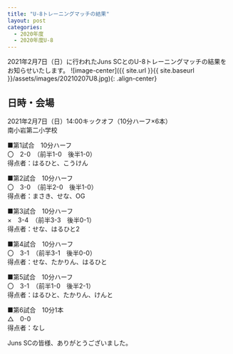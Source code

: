 ```yaml
---
title: "U-8トレーニングマッチの結果"
layout: post
categories:
  - 2020年度
  - 2020年度U-8
---
```


2021年2月7日（日）に行われたJuns SCとのU-8トレーニングマッチの結果をお知らせいたします。
![image-center]({{ site.url }}{{ site.baseurl }}/assets/images/20210207U8.jpg){: .align-center}

## 日時・会場

2021年2月7日（日）14:00キックオフ（10分ハーフ×6本）<br>
南小岩第二小学校

■第1試合　10分ハーフ<br>
〇　2-0　（前半1-0　後半1-0）<br>
得点者：はるひと、こうけん

■第2試合　10分ハーフ<br>
〇　3-0　（前半2-0　後半1-0）<br>
得点者：まさき、せな、OG

■第3試合　10分ハーフ<br>
×　3-4　（前半3-3　後半0-1）<br>
得点者：せな、はるひと2

■第4試合　10分ハーフ<br>
〇　3-1　（前半3-1　後半0-0）<br>
得点者：せな、たかりん、はるひと

■第5試合　10分ハーフ<br>
〇　3-1　（前半1-0　後半2-1）<br>
得点者：はるひと、たかりん、けんと

■第6試合　10分1本<br>
△　0-0<br>
得点者：なし

Juns SCの皆様、ありがとうございました。
